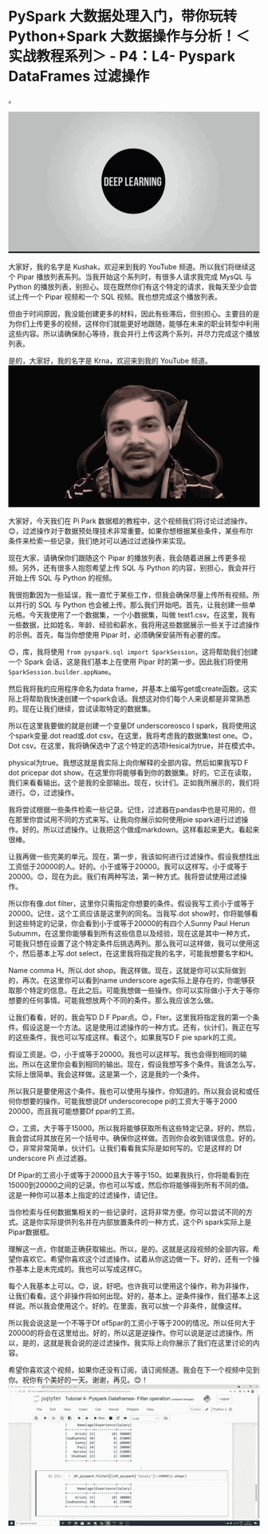 # PySpark 大数据处理入门，带你玩转 Python+Spark 大数据操作与分析！＜实战教程系列＞ - P4：L4- Pyspark DataFrames 过滤操作 

。

![](img/0ca5dfbb4a99ff7c74026b7b4989e47f_1.png)

大家好，我的名字是 Kushak，欢迎来到我的 YouTube 频道。所以我们将继续这个 Pipar 播放列表系列。当我开始这个系列时，有很多人请求我完成 MysQL 与 Python 的播放列表，别担心。现在既然你们有这个特定的请求，我每天至少会尝试上传一个 Pipar 视频和一个 SQL 视频。我也想完成这个播放列表。

但由于时间原因，我没能创建更多的材料，因此有些滞后，但别担心。主要目的是为你们上传更多的视频，这样你们就能更好地跟随，能够在未来的职业转型中利用这些内容。所以请确保耐心等待，我会并行上传这两个系列，并尽力完成这个播放列表。

是的，大家好，我的名字是 Krna，欢迎来到我的 YouTube 频道。![](img/0ca5dfbb4a99ff7c74026b7b4989e47f_3.png)

大家好，今天我们在 Pi Park 数据框的教程中，这个视频我们将讨论过滤操作。😊，过滤操作对于数据预处理技术非常重要。如果你想根据某些条件，某些布尔条件来检索一些记录，我们绝对可以通过过滤操作来实现。

现在大家，请确保你们跟随这个 Pipar 的播放列表，我会随着进展上传更多视频。另外，还有很多人抱怨希望上传 SQL 与 Python 的内容，别担心，我会并行开始上传 SQL 与 Python 的视频。

我很抱歉因为一些延误，我一直忙于某些工作，但我会确保尽量上传所有视频。所以并行的 SQL 与 Python 也会被上传。那么我们开始吧。首先，让我创建一些单元格。今天我使用了一个数据集，一个小数据集，叫做 test1.csv。在这里，我有一些数据，比如姓名、年龄、经验和薪水，我将用这些数据展示一些关于过滤操作的示例。首先，每当你想使用 Pipar 时，必须确保安装所有必要的库。

😊，库，我将使用 `from pyspark.sql import SparkSession`，这将帮助我们创建一个 Spark 会话，这是我们基本上在使用 Pipar 时的第一步。因此我们将使用 `SparkSession.builder.appName`。

然后我将我的应用程序命名为data frame，并基本上编写get或create函数。这实际上将帮助我快速创建一个spark会话。我想这对你们每个人来说都是非常熟悉的。现在让我们继续，尝试读取特定的数据集。

所以在这里我要做的就是创建一个变量Df underscoreosco I spark，我将使用这个spark变量.dot read或.dot csv。在这里，我将考虑我的数据集test one。😊，Dot csv。在这里，我将确保选中了这个特定的选项Hesical为true，并在模式中。

physical为true。我想这就是我实际上向你解释的全部内容。然后如果我写D F dot pricepar dot show。在这里你将能够看到你的数据集。好的。它正在读取，我们来看看输出。这个是我的全部输出。现在，伙计们。正如我所展示的，我们将进行。😊，过滤操作。

我将尝试根据一些条件检索一些记录。记住，过滤器在pandas中也是可用的，但在那里你尝试用不同的方式来写。让我向你展示如何使用pie spark进行过滤操作。好的。所以过滤操作。让我把这个做成markdown。这样看起来更大。看起来很棒。

让我再做一些完美的单元。现在，第一步，我该如何进行过滤操作。假设我想找出工资低于20000的人。好的。小于或等于20000。我可以这样写。小于或等于20000。😊，现在为此。我们有两种写法，第一种方式。我将尝试使用过滤操作。

所以你有像.dot filter，这里你只需指定你想要的条件。假设我写工资小于或等于20000。记住，这个工资应该是这里列的同名。当我写.dot show时，你将能够看到这些特定的记录，你会看到小于或等于20000的有四个人Sunny Paul Herun Subumm，在这里你能够看到所有这些信息以及经验，现在这是其中一种方式，可能我只想在设置了这个特定条件后挑选两列。那么我可以这样做，我可以使用这个，然后基本上写.dot select，在这里我将指定我的名字，可能我想要名字和H。

Name comma H。所以.dot shop。我这样做。现在，这就是你可以实际做到的，再次。在这里你可以看到name underscore age实际上是存在的，你能够获取那个特定的信息。在此之后。可能我想做一些操作。你可以实际做小于大于等你想要的任何事情。可能我想放两个不同的条件。那么我应该怎么做。

让我们看看，好的，我会写D D F Ppar点。😊，Fter。这里我将指定我的第一个条件。假设这是一个方法。这是使用过滤操作的一种方式。还有，伙计们，我正在写的这些条件，我也可以写成这样。看这个。如果我写D F pie spark的工资。

假设工资是。😊，小于或等于20000。我也可以这样写。我也会得到相同的输出。所以在这里你会看到相同的输出。现在，假设我想写多个条件。我该怎么写，实际上很简单。我会这样做。这是第一个，这是我的一个条件。

所以我只是要使用这个条件。我也可以使用与操作，你知道的。所以我会说和或任何你想要的操作。可能我想说Df underscorecope pi的工资大于等于2000 20000，而且我可能想要Df ppar的工资。

😊，工资。大于等于15000。所以我将能够获取所有这些特定记录。好的，然后，我会尝试将其放在另一个括号中。确保你这样做。否则你会收到错误信息。好的。😊，非常非常简单，伙计们。让我们看看我实际是如何写的。它是这样的 Df underscore Pi 点过滤器。

Df Pipar的工资小于或等于20000且大于等于150。如果我执行，你将能看到在15000到20000之间的记录。你也可以写或，然后你将能够得到所有不同的值。这是一种你可以基本上指定的过滤操作，请记住。

当你检索与任何数据集相关的一些记录时，这将非常方便。你可以尝试不同的方式。这是你实际提供列名并在内部放置条件的一种方式，这个Pi spark实际上是Pipar数据框。

理解这一点，你就能正确获取输出。所以，是的。这就是这段视频的全部内容。希望你喜欢它。希望你喜欢这个过滤操作。试着从你这边做一下。好的，还有一个操作基本上是未完成的。我也可以写成这样C。

每个人我基本上可以。😊，说，好吧。也许我可以使用这个操作，称为非操作，让我们看看。这个非操作将如何出现。好的，基本上。逆条件操作，我们基本上这样说。所以我会使用这个。好的。在里面，我可以放一个非条件，就像这样。

所以我会说这是一个不等于Df of5par的工资小于等于200的情况。所以任何大于20000的将会在这里给出。好的，所以这是逆操作。你可以说是逆过滤操作。所以，是的，这就是我会说的逆过滤操作。我实际上向你展示了我们在这里讨论的内容。

希望你喜欢这个视频，如果你还没有订阅，请订阅频道。我会在下一个视频中见到你。祝你有个美好的一天。谢谢，再见。😊！![](img/0ca5dfbb4a99ff7c74026b7b4989e47f_5.png)
